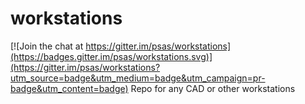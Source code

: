 # workstations

[![Join the chat at https://gitter.im/psas/workstations](https://badges.gitter.im/psas/workstations.svg)](https://gitter.im/psas/workstations?utm_source=badge&utm_medium=badge&utm_campaign=pr-badge&utm_content=badge)
Repo for any CAD or other workstations
